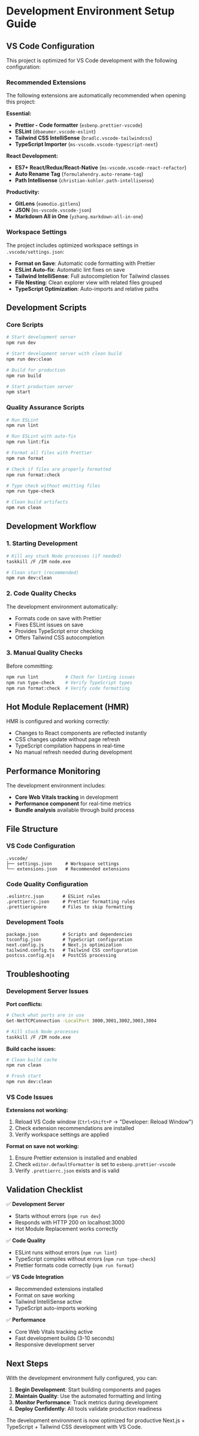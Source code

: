 # Development Environment Setup Guide

## VS Code Configuration

This project is optimized for VS Code development with the following configuration:

### Recommended Extensions

The following extensions are automatically recommended when opening this project:

**Essential:**
- **Prettier - Code formatter** (`esbenp.prettier-vscode`)
- **ESLint** (`dbaeumer.vscode-eslint`)
- **Tailwind CSS IntelliSense** (`bradlc.vscode-tailwindcss`)
- **TypeScript Importer** (`ms-vscode.vscode-typescript-next`)

**React Development:**
- **ES7+ React/Redux/React-Native** (`ms-vscode.vscode-react-refactor`)
- **Auto Rename Tag** (`formulahendry.auto-rename-tag`)
- **Path Intellisense** (`christian-kohler.path-intellisense`)

**Productivity:**
- **GitLens** (`eamodio.gitlens`)
- **JSON** (`ms-vscode.vscode-json`)
- **Markdown All in One** (`yzhang.markdown-all-in-one`)

### Workspace Settings

The project includes optimized workspace settings in `.vscode/settings.json`:

- **Format on Save**: Automatic code formatting with Prettier
- **ESLint Auto-fix**: Automatic lint fixes on save
- **Tailwind IntelliSense**: Full autocompletion for Tailwind classes
- **File Nesting**: Clean explorer view with related files grouped
- **TypeScript Optimization**: Auto-imports and relative paths

## Development Scripts

### Core Scripts

```bash
# Start development server
npm run dev

# Start development server with clean build
npm run dev:clean

# Build for production
npm run build

# Start production server
npm start
```

### Quality Assurance Scripts

```bash
# Run ESLint
npm run lint

# Run ESLint with auto-fix
npm run lint:fix

# Format all files with Prettier
npm run format

# Check if files are properly formatted
npm run format:check

# Type check without emitting files
npm run type-check

# Clean build artifacts
npm run clean
```

## Development Workflow

### 1. Starting Development

```bash
# Kill any stuck Node processes (if needed)
taskkill /F /IM node.exe

# Clean start (recommended)
npm run dev:clean
```

### 2. Code Quality Checks

The development environment automatically:
- Formats code on save with Prettier
- Fixes ESLint issues on save
- Provides TypeScript error checking
- Offers Tailwind CSS autocompletion

### 3. Manual Quality Checks

Before committing:
```bash
npm run lint          # Check for linting issues
npm run type-check    # Verify TypeScript types
npm run format:check  # Verify code formatting
```

## Hot Module Replacement (HMR)

HMR is configured and working correctly:
- Changes to React components are reflected instantly
- CSS changes update without page refresh
- TypeScript compilation happens in real-time
- No manual refresh needed during development

## Performance Monitoring

The development environment includes:
- **Core Web Vitals tracking** in development
- **Performance component** for real-time metrics
- **Bundle analysis** available through build process

## File Structure

### VS Code Configuration
```
.vscode/
├── settings.json     # Workspace settings
└── extensions.json   # Recommended extensions
```

### Code Quality Configuration
```
.eslintrc.json       # ESLint rules
.prettierrc.json     # Prettier formatting rules
.prettierignore      # Files to skip formatting
```

### Development Tools
```
package.json         # Scripts and dependencies
tsconfig.json        # TypeScript configuration
next.config.js       # Next.js optimization
tailwind.config.ts   # Tailwind CSS configuration
postcss.config.mjs   # PostCSS processing
```

## Troubleshooting

### Development Server Issues

**Port conflicts:**
```bash
# Check what ports are in use
Get-NetTCPConnection -LocalPort 3000,3001,3002,3003,3004

# Kill stuck Node processes
taskkill /F /IM node.exe
```

**Build cache issues:**
```bash
# Clean build cache
npm run clean

# Fresh start
npm run dev:clean
```

### VS Code Issues

**Extensions not working:**
1. Reload VS Code window (`Ctrl+Shift+P` → "Developer: Reload Window")
2. Check extension recommendations are installed
3. Verify workspace settings are applied

**Format on save not working:**
1. Ensure Prettier extension is installed and enabled
2. Check `editor.defaultFormatter` is set to `esbenp.prettier-vscode`
3. Verify `.prettierrc.json` exists and is valid

## Validation Checklist

✅ **Development Server**
- Starts without errors (`npm run dev`)
- Responds with HTTP 200 on localhost:3000
- Hot Module Replacement works correctly

✅ **Code Quality**
- ESLint runs without errors (`npm run lint`)
- TypeScript compiles without errors (`npm run type-check`)
- Prettier formats code correctly (`npm run format`)

✅ **VS Code Integration**
- Recommended extensions installed
- Format on save working
- Tailwind IntelliSense active
- TypeScript auto-imports working

✅ **Performance**
- Core Web Vitals tracking active
- Fast development builds (3-10 seconds)
- Responsive development server

## Next Steps

With the development environment fully configured, you can:

1. **Begin Development**: Start building components and pages
2. **Maintain Quality**: Use the automated formatting and linting
3. **Monitor Performance**: Track metrics during development
4. **Deploy Confidently**: All tools validate production readiness

The development environment is now optimized for productive Next.js + TypeScript + Tailwind CSS development with VS Code. 